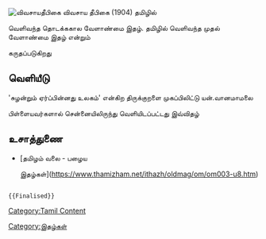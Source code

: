 ![விவசாயதீபிகை](விவசாய.jpg "விவசாயதீபிகை") விவசாய தீபிகை (1904) தமிழில்
வெளிவந்த தொடக்ககால வேளாண்மை இதழ். தமிழில் வெளிவந்த முதல் வேளாண்மை இதழ் என்றும்
கருதப்படுகிறது

## வெளியீடு

'சுழன்றும் ஏர்ப்பின்னது உலகம்' என்கிற திருக்குறளை முகப்பிலிட்டு யன்.வானமாமலை
பிள்ளையவர்களால் சென்னையிலிருந்து வெளியிடப்பட்டது இவ்விதழ்

## உசாத்துணை

-   [தமிழம் வலை - பழைய
    இதழ்கள்](https://www.thamizham.net/ithazh/oldmag/om/om003-u8.htm)

```{=mediawiki}
{{Finalised}}
```
[Category:Tamil Content](Category:Tamil_Content "wikilink")
[Category:இதழ்கள்](Category:இதழ்கள் "wikilink")
